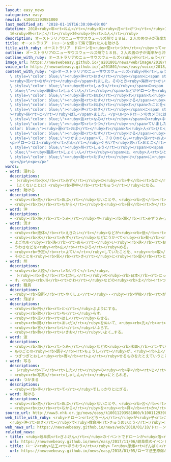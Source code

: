 ```yaml
---
layout: easy_news
categories: easy
newsid: k10011293981000
last_modified_at: '2018-01-19T16:30:00+09:00'
datetime: 2018<ruby>年<rt>ねん</rt></ruby>01<ruby>月<rt>がつ</rt></ruby>19<ruby>日<rt>にち</rt></ruby>
  16<ruby>時<rt>じ</rt></ruby>30<ruby>分<rt>ふん</rt></ruby>
description: オーストラリアのニューサウスウェールズ州で１８日、２人の男の子が海岸から沖に流されました。
title: オーストラリア　ドローンを使って海で溺れた人を助ける
title_with_ruby: オーストラリア　ドローンを<ruby>使<rt>つか</rt></ruby>って<ruby>海<rt>うみ</rt></ruby>で<ruby>溺<rt>おぼ</rt></ruby>れた<ruby>人<rt>ひと</rt></ruby>を<ruby>助<rt>たす</rt></ruby>ける
outline: オーストラリアのニューサウスウェールズ州で１８日、２人の男の子が海岸から沖に流されました。
outline_with_ruby: オーストラリアのニューサウスウェールズ<ruby>州<rt>しゅう</rt></ruby>で１８<ruby>日<rt>にち</rt></ruby>、<ruby>２人<rt>ふたり</rt></ruby>の<ruby>男<rt>おとこ</rt></ruby>の<ruby>子<rt>こ</rt></ruby>が<ruby>海岸<rt>かいがん</rt></ruby>から<ruby>沖<rt>おき</rt></ruby>に<ruby>流<rt>なが</rt></ruby>されました。
image_url: https://newswebeasy.github.io/ja201801/news/web/image/2018/01/18/K10011293981_1801190538_1801190539_01_03.jpg
voice_url: https://newswebeasy.github.io/ja201801/news/easy/voice/2018/01/19/k10011293981000.mp3
content_with_ruby: "<p>オーストラリアのニューサウスウェールズ<ruby>州<rt>しゅう</rt></ruby>で１８<ruby>日<rt>にち</rt></ruby>、<ruby>２人<rt>ふたり</rt></ruby>の<ruby>男<rt>おとこ</rt></ruby>の<ruby>子<rt>こ</rt></ruby>が<ruby>海岸<rt>かいがん</rt></ruby>から<span\
  \ style=\"color: blue;\"><ruby>沖<rt>おき</rt></ruby></span>に<span style=\"color: blue;\"\
  ><ruby>流<rt>なが</rt></ruby>さ</span>れました。そのとき<ruby>海岸<rt>かいがん</rt></ruby>の<ruby>近<rt>ちか</rt></ruby>くでは、<span\
  \ style=\"color: blue;\"><ruby>州<rt>しゅう</rt></ruby></span>の<span style=\"color:\
  \ blue;\"><ruby>職員<rt>しょくいん</rt></ruby></span>などがドローンを<ruby>使<rt>つか</rt></ruby>って<span\
  \ style=\"color: blue;\"><ruby>溺<rt>おぼ</rt></ruby>れ</span>た<ruby>人<rt>ひと</rt></ruby>を<span\
  \ style=\"color: blue;\"><ruby>助<rt>たす</rt></ruby>ける</span><ruby>練習<rt>れんしゅう</rt></ruby>をしていました。<ruby>男<rt>おとこ</rt></ruby>の<ruby>子<rt>こ</rt></ruby>たちが<span\
  \ style=\"color: blue;\"><ruby>溺<rt>おぼ</rt></ruby>れ</span>たことを<ruby>知<rt>し</rt></ruby>った<ruby>人<rt>ひと</rt></ruby>たちは、ドローンを<span\
  \ style=\"color: blue;\"><ruby>沖<rt>おき</rt></ruby></span>に<span style=\"color: blue;\"\
  ><ruby>飛<rt>と</rt></ruby>ばし</span>ました。</p>\n<p>ドローンのカメラには<ruby>男<rt>おとこ</rt></ruby>の<ruby>子<rt>こ</rt></ruby>たちが<ruby>大<rt>おお</rt></ruby>きな<span\
  \ style=\"color: blue;\"><ruby>波<rt>なみ</rt></ruby></span>の<ruby>中<rt>なか</rt></ruby>にいるところが<span\
  \ style=\"color: blue;\"><ruby>写<rt>うつ</rt></ruby>っ</span>ていました。ドローンは、<span style=\"\
  color: blue;\"><ruby>溺<rt>おぼ</rt></ruby>れ</span>た<ruby>人<rt>ひと</rt></ruby>を<span\
  \ style=\"color: blue;\"><ruby>助<rt>たす</rt></ruby>ける</span><ruby>道具<rt>どうぐ</rt></ruby>を<ruby>男<rt>おとこ</rt></ruby>の<ruby>子<rt>こ</rt></ruby>たちのすぐ<ruby>近<rt>ちか</rt></ruby>くに<ruby>落<rt>お</rt></ruby>としました。<ruby>男<rt>おとこ</rt></ruby>の<ruby>子<rt>こ</rt></ruby>たちはこの<ruby>道具<rt>どうぐ</rt></ruby>に<span\
  \ style=\"color: blue;\">つかまっ</span>て、７００mぐらい<ruby>泳<rt>およ</rt></ruby>いで<ruby>海岸<rt>かいがん</rt></ruby>に<ruby>戻<rt>もど</rt></ruby>りました。<ruby>２人<rt>ふたり</rt></ruby>は<ruby>大<rt>おお</rt></ruby>きなけがをしていませんでした。</p>\n\
  <p>ドローンは１<ruby>分<rt>ぷん</rt></ruby>ぐらいで<ruby>男<rt>おとこ</rt></ruby>の<ruby>子<rt>こ</rt></ruby>たちの<ruby>所<rt>ところ</rt></ruby>に<ruby>行<rt>い</rt></ruby>くことができました。<span\
  \ style=\"color: blue;\"><ruby>州<rt>しゅう</rt></ruby></span>の<span style=\"color:\
  \ blue;\"><ruby>職員<rt>しょくいん</rt></ruby></span>は、<ruby>人<rt>ひと</rt></ruby>が<ruby>泳<rt>およ</rt></ruby>いで<span\
  \ style=\"color: blue;\"><ruby>助<rt>たす</rt></ruby>け</span>に<ruby>行<rt>い</rt></ruby>くよりとても<ruby>早<rt>はや</rt></ruby>く<ruby>着<rt>つ</rt></ruby>いたと<ruby>言<rt>い</rt></ruby>っています。このニュースはいろいろな<ruby>国<rt>くに</rt></ruby>で<ruby>伝<rt>つた</rt></ruby>えられていて、ドローンの<ruby>新<rt>あたら</rt></ruby>しい<ruby>使<rt>つか</rt></ruby>い<ruby>方<rt>かた</rt></ruby>にたくさんの<ruby>人<rt>ひと</rt></ruby>が<ruby>興味<rt>きょうみ</rt></ruby>を<ruby>持<rt>も</rt></ruby>っています。</p>\n\
  <p></p>\n<p></p>"
words:
- word: 溺れる
  descriptions:
  - （<ruby><rb>水</rb><rt>みず</rt></ruby>の<ruby><rb>中</rb><rt>なか</rt></ruby>で）<ruby><rb>泳</rb><rt>およ</rt></ruby>げなくて<ruby><rb>死</rb><rt>し</rt></ruby>にそうになる。また、<ruby><rb>死</rb><rt>し</rt></ruby>ぬ。
  - （よくないことに）<ruby><rb>夢中</rb><rt>むちゅう</rt></ruby>になる。
- word: 助ける
  descriptions:
  - <ruby><rb>危</rb><rt>あぶ</rt></ruby>ないことや、<ruby><rb>苦</rb><rt>くる</rt></ruby>しいことから、<ruby><rb>救</rb><rt>すく</rt></ruby>う。
  - <ruby><rb>力</rb><rt>ちから</rt></ruby>を<ruby><rb>貸</rb><rt>か</rt></ruby>す。<ruby><rb>手伝</rb><rt>てつだ</rt></ruby>う。
- word: 沖
  descriptions:
  - <ruby><rb>海</rb><rt>うみ</rt></ruby>や<ruby><rb>湖</rb><rt>みずうみ</rt></ruby>で、<ruby><rb>岸</rb><rt>きし</rt></ruby>から<ruby><rb>遠</rb><rt>とお</rt></ruby>くはなれた<ruby><rb>所</rb><rt>ところ</rt></ruby>。
- word: 流す
  descriptions:
  - <ruby><rb>液体</rb><rt>えきたい</rt></ruby>などが<ruby><rb>低</rb><rt>ひく</rt></ruby>いほうへ<ruby><rb>動</rb><rt>うご</rt></ruby>くようにする。
  - <ruby><rb>水</rb><rt>みず</rt></ruby>などにうかべて<ruby><rb>動</rb><rt>うご</rt></ruby>かす。
  - よごれを<ruby><rb>洗</rb><rt>あら</rt></ruby>い<ruby><rb>落</rb><rt>お</rt></ruby>とす。
  - うわさなどを<ruby><rb>広</rb><rt>ひろ</rt></ruby>める。
  - <ruby><rb>予定</rb><rt>よてい</rt></ruby>していたことを、<ruby><rb>取</rb><rt>と</rt></ruby>りやめる。
  - そのことを<ruby><rb>気</rb><rt>き</rt></ruby>に<ruby><rb>留</rb><rt>と</rt></ruby>めない。
- word: 州
  descriptions:
  - <ruby><rb>大陸</rb><rt>たいりく</rt></ruby>。
  - （<ruby><rb>昔</rb><rt>むかし</rt></ruby>の<ruby><rb>日本</rb><rt>にっぽん</rt></ruby>や、<ruby><rb>今</rb><rt>いま</rt></ruby>のアメリカなどで）<ruby><rb>政治</rb><rt>せいじ</rt></ruby>をするつごうで<ruby><rb>分</rb><rt>わ</rt></ruby>けた<ruby><rb>地方</rb><rt>ちほう</rt></ruby>の<ruby><rb>区切</rb><rt>くぎ</rt></ruby>り。
  - す。<ruby><rb>川</rb><rt>かわ</rt></ruby>などの<ruby><rb>土</rb><rt>つち</rt></ruby>や<ruby><rb>砂</rb><rt>すな</rt></ruby>が<ruby><rb>積</rb><rt>つ</rt></ruby>もってできた<ruby><rb>小</rb><rt>ちい</rt></ruby>さな<ruby><rb>陸地</rb><rt>りくち</rt></ruby>。
- word: 職員
  descriptions:
  - <ruby><rb>役所</rb><rt>やくしょ</rt></ruby>・<ruby><rb>学校</rb><rt>がっこう</rt></ruby>・<ruby><rb>団体</rb><rt>だんたい</rt></ruby>などに<ruby><rb>勤</rb><rt>つと</rt></ruby>めている<ruby><rb>人</rb><rt>ひと</rt></ruby>。
- word: 飛ばす
  descriptions:
  - <ruby><rb>飛</rb><rt>と</rt></ruby>ぶようにする。
  - <ruby><rb>散</rb><rt>ち</rt></ruby>らす。
  - <ruby><rb>走</rb><rt>はし</rt></ruby>らせる。
  - <ruby><rb>間</rb><rt>あいだ</rt></ruby>をぬいて、<ruby><rb>先</rb><rt>さき</rt></ruby>に<ruby><rb>進</rb><rt>すす</rt></ruby>む。
  - <ruby><rb>言</rb><rt>い</rt></ruby>いふらす。
  - <ruby><rb>勢</rb><rt>いきお</rt></ruby>いよく…する。
- word: 波
  descriptions:
  - <ruby><rb>海</rb><rt>うみ</rt></ruby>などの<ruby><rb>水面</rb><rt>すいめん</rt></ruby>が、<ruby><rb>高</rb><rt>たか</rt></ruby>くなったり<ruby><rb>低</rb><rt>ひく</rt></ruby>くなったりすること。また、<ruby><rb>水面</rb><rt>すいめん</rt></ruby>が<ruby><rb>高</rb><rt>たか</rt></ruby>く<ruby><rb>盛</rb><rt>も</rt></ruby>り<ruby><rb>上</rb><rt>あ</rt></ruby>がっている<ruby><rb>所</rb><rt>ところ</rt></ruby>。
  - ものごとの<ruby><rb>調子</rb><rt>ちょうし</rt></ruby>が、<ruby><rb>上</rb><rt>あ</rt></ruby>がったり<ruby><rb>下</rb><rt>さ</rt></ruby>がったり、また、よくなったり<ruby><rb>悪</rb><rt>わる</rt></ruby>くなったりすること。
  - つぎつぎとおし<ruby><rb>寄</rb><rt>よ</rt></ruby>せるものをたとえていうことば。
- word: 写る
  descriptions:
  - （<ruby><rb>下</rb><rt>した</rt></ruby>の<ruby><rb>字</rb><rt>じ</rt></ruby>や<ruby><rb>絵</rb><rt>え</rt></ruby>が）すけて<ruby><rb>見</rb><rt>み</rt></ruby>える。
  - <ruby><rb>写真</rb><rt>しゃしん</rt></ruby>にとられる。
- word: つかまる
  descriptions:
  - <ruby><rb>手</rb><rt>て</rt></ruby>でしっかりとにぎる。
- word: 助ける
  descriptions:
  - <ruby><rb>危</rb><rt>あぶ</rt></ruby>ないことや、<ruby><rb>苦</rb><rt>くる</rt></ruby>しいことから、<ruby><rb>救</rb><rt>すく</rt></ruby>う。
  - <ruby><rb>力</rb><rt>ちから</rt></ruby>を<ruby><rb>貸</rb><rt>か</rt></ruby>す。<ruby><rb>手伝</rb><rt>てつだ</rt></ruby>う。
source_url: http://www3.nhk.or.jp/news/easy/k10011293981000/k10011293981000.html
web_title_with_ruby: <ruby>ドローン<rt>どろーん</rt></ruby>が<ruby>子<rt>こ</rt></ruby>どもを<ruby>救助<rt>きゅうじょ</rt></ruby>
  <ruby>沖<rt>おき</rt></ruby>で<ruby>救命用<rt>きゅうめいよう</rt></ruby><ruby>具<rt>ぐ</rt></ruby>を<ruby>投下<rt>とうか</rt></ruby>
web_news_url: https://newswebeasy.github.io/news/web/2018/01/18/ドローンが子どもを救助-沖で救命用具を投下
related_news:
- title: <ruby>岐阜県<rt>ぎふけん</rt></ruby>のイベントでドローンが<ruby>落<rt>お</rt></ruby>ちて６<ruby>人<rt>にん</rt></ruby>がけがをする
  url: https://newswebeasy.github.io/news/easy/2017/11/06/岐阜県のイベントでドローンが落ちて6人がけがをする
- title: ローマ<ruby>法王<rt>ほうおう</rt></ruby>「<ruby>原爆<rt>げんばく</rt></ruby>が<ruby>落<rt>お</rt></ruby>ちた<ruby>長崎<rt>ながさき</rt></ruby>の<ruby>男<rt>おとこ</rt></ruby>の<ruby>子<rt>こ</rt></ruby>の<ruby>写真<rt>しゃしん</rt></ruby>を<ruby>配<rt>くば</rt></ruby>って」
  url: https://newswebeasy.github.io/news/easy/2018/01/05/ローマ法王原爆が落ちた長崎の男の子の写真を配って
...
```

